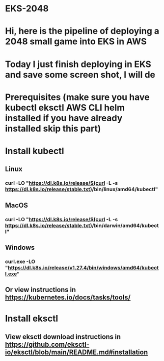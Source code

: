 # EKS-2048
# Hi, here is the pipeline of deploying a 2048 small game into EKS in AWS

# Today I just finish deploying in EKS and save some screen shot, I will de


# Prerequisites (make sure you have kubectl eksctl AWS CLI helm installed if you have already installed skip this part)

# Install kubectl

##  Linux

### curl -LO "https://dl.k8s.io/release/$(curl -L -s https://dl.k8s.io/release/stable.txt)/bin/linux/amd64/kubectl"

## MacOS

### curl -LO "https://dl.k8s.io/release/$(curl -L -s https://dl.k8s.io/release/stable.txt)/bin/darwin/amd64/kubectl"

## Windows

### curl.exe -LO "https://dl.k8s.io/release/v1.27.4/bin/windows/amd64/kubectl.exe"

## Or view instructions in https://kubernetes.io/docs/tasks/tools/

# Install eksctl

## View eksctl download instructions in https://github.com/eksctl-io/eksctl/blob/main/README.md#installation

# 